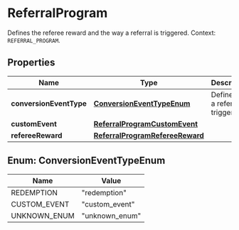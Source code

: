 

# ReferralProgram

Defines the referee reward and the way a referral is triggered. Context: `REFERRAL_PROGRAM`.

## Properties

| Name | Type | Description | Notes |
|------------ | ------------- | ------------- | -------------|
|**conversionEventType** | [**ConversionEventTypeEnum**](#ConversionEventTypeEnum) | Define how a referral is triggered. |  [optional] |
|**customEvent** | [**ReferralProgramCustomEvent**](ReferralProgramCustomEvent.md) |  |  [optional] |
|**refereeReward** | [**ReferralProgramRefereeReward**](ReferralProgramRefereeReward.md) |  |  [optional] |



## Enum: ConversionEventTypeEnum

| Name | Value |
|---- | -----|
| REDEMPTION | &quot;redemption&quot; |
| CUSTOM_EVENT | &quot;custom_event&quot; |
| UNKNOWN_ENUM | &quot;unknown_enum&quot; |



